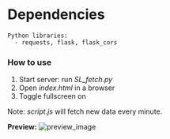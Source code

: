 # Dependencies
    Python libraries:
      - requests, flask, flask_cors
  
### How to use
1. Start server: run *SL_fetch.py*
2. Open *index.html* in a browser
3. Toggle fullscreen on

Note: *script.js* will fetch new data every minute.

**Preview:**
![preview_image](./images/preview)